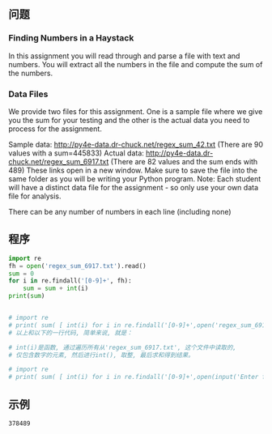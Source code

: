 ## 问题
### Finding Numbers in a Haystack
In this assignment you will read through and parse a file with text and numbers. You will extract all the numbers in the file and compute the sum of the numbers.

### Data Files
We provide two files for this assignment. One is a sample file where we give you the sum for your testing and the other is the actual data you need to process for the assignment.

Sample data: http://py4e-data.dr-chuck.net/regex_sum_42.txt (There are 90 values with a sum=445833)
Actual data: http://py4e-data.dr-chuck.net/regex_sum_6917.txt (There are 82 values and the sum ends with 489)
These links open in a new window. Make sure to save the file into the same folder as you will be writing your Python program. Note: Each student will have a distinct data file for the assignment - so only use your own data file for analysis.

There can be any number of numbers in each line (including none)
## 程序
```python
import re
fh = open('regex_sum_6917.txt').read()
sum = 0
for i in re.findall('[0-9]+', fh):
    sum = sum + int(i)
print(sum)


# import re
# print( sum( [ int(i) for i in re.findall('[0-9]+',open('regex_sum_6917.txt').read())]))
# 以上和以下的一行代码, 简单来说, 就是：

# int(i)是函数, 通过遍历所有从'regex_sum_6917.txt', 这个文件中读取的, 
# 仅包含数字的元素, 然后进行int(), 取整, 最后求和得到结果。

# import re
# print( sum( [ int(i) for i in re.findall('[0-9]+',open(input('Enter file name:\n'),'r').read())]))
```

## 示例
```378489```
